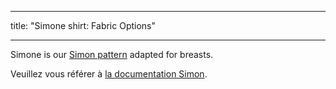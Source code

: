 - - -
title: "Simone shirt: Fabric Options"
- - -

<Note>

Simone is our [Simon pattern](/designs/simon/) adapted for breasts.

Veuillez vous référer à [la documentation Simon](/docs/patterns/simon/).

</Note>
